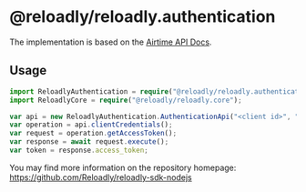 # @reloadly/reloadly.authentication

The implementation is based on the [Airtime API Docs](https://developers.reloadly.com/#airtime-api).

## Usage

```typescript
import ReloadlyAuthentication = require("@reloadly/reloadly.authentication");
import ReloadlyCore = require("@reloadly/reloadly.core");

var api = new ReloadlyAuthentication.AuthenticationApi("<client id>", "<client secret>", ReloadlyCore.ServiceURLs.AIRTIME_SANDBOX);
var operation = api.clientCredentials();
var request = operation.getAccessToken();
var response = await request.execute();
var token = response.access_token;
```

You may find more information on the repository homepage:
https://github.com/Reloadly/reloadly-sdk-nodejs
